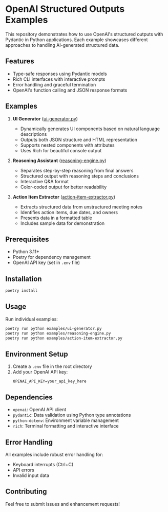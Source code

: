 # OpenAI Structured Outputs Examples

This repository demonstrates how to use OpenAI's structured outputs with Pydantic in Python applications. Each example showcases different approaches to handling AI-generated structured data.

## Features

- Type-safe responses using Pydantic models
- Rich CLI interfaces with interactive prompts
- Error handling and graceful termination
- OpenAI's function calling and JSON response formats

## Examples

1. **UI Generator** ([ui-generator.py](examples/ui-generator.py))
   - Dynamically generates UI components based on natural language descriptions
   - Outputs both JSON structure and HTML representation
   - Supports nested components with attributes
   - Uses Rich for beautiful console output

2. **Reasoning Assistant** ([reasoning-engine.py](examples/reasoning-engine.py))
   - Separates step-by-step reasoning from final answers
   - Structured output with reasoning steps and conclusions
   - Interactive Q&A format
   - Color-coded output for better readability

3. **Action Item Extractor** ([action-item-extractor.py](examples/action-item-extractor.py))
   - Extracts structured data from unstructured meeting notes
   - Identifies action items, due dates, and owners
   - Presents data in a formatted table
   - Includes sample data for demonstration

## Prerequisites

- Python 3.11+
- Poetry for dependency management
- OpenAI API key (set in `.env` file)

## Installation

```bash
poetry install
```

## Usage

Run individual examples:

```bash
poetry run python examples/ui-generator.py
poetry run python examples/reasoning-engine.py
poetry run python examples/action-item-extractor.py
```

## Environment Setup

1. Create a `.env` file in the root directory
2. Add your OpenAI API key:
   ```
   OPENAI_API_KEY=your_api_key_here
   ```

## Dependencies

- `openai`: OpenAI API client
- `pydantic`: Data validation using Python type annotations
- `python-dotenv`: Environment variable management
- `rich`: Terminal formatting and interactive interface

## Error Handling

All examples include robust error handling for:
- Keyboard interrupts (Ctrl+C)
- API errors
- Invalid input data

## Contributing

Feel free to submit issues and enhancement requests!